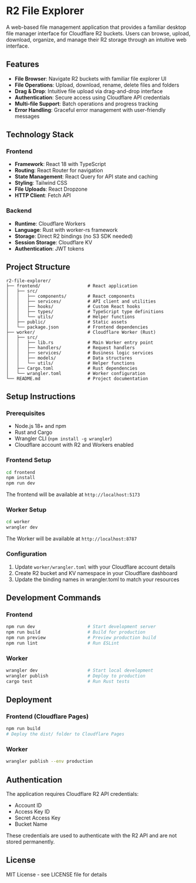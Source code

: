 # R2 File Explorer

A web-based file management application that provides a familiar desktop file manager interface for Cloudflare R2 buckets. Users can browse, upload, download, organize, and manage their R2 storage through an intuitive web interface.

## Features

- **File Browser**: Navigate R2 buckets with familiar file explorer UI
- **File Operations**: Upload, download, rename, delete files and folders
- **Drag & Drop**: Intuitive file upload via drag-and-drop interface
- **Authentication**: Secure access using Cloudflare API credentials
- **Multi-file Support**: Batch operations and progress tracking
- **Error Handling**: Graceful error management with user-friendly messages

## Technology Stack

### Frontend
- **Framework**: React 18 with TypeScript
- **Routing**: React Router for navigation
- **State Management**: React Query for API state and caching
- **Styling**: Tailwind CSS
- **File Uploads**: React Dropzone
- **HTTP Client**: Fetch API

### Backend
- **Runtime**: Cloudflare Workers
- **Language**: Rust with worker-rs framework
- **Storage**: Direct R2 bindings (no S3 SDK needed)
- **Session Storage**: Cloudflare KV
- **Authentication**: JWT tokens

## Project Structure

```
r2-file-explorer/
├── frontend/                  # React application
│   ├── src/
│   │   ├── components/        # React components
│   │   ├── services/          # API client and utilities
│   │   ├── hooks/             # Custom React hooks
│   │   ├── types/             # TypeScript type definitions
│   │   └── utils/             # Helper functions
│   ├── public/                # Static assets
│   └── package.json           # Frontend dependencies
├── worker/                    # Cloudflare Worker (Rust)
│   ├── src/
│   │   ├── lib.rs             # Main Worker entry point
│   │   ├── handlers/          # Request handlers
│   │   ├── services/          # Business logic services
│   │   ├── models/            # Data structures
│   │   └── utils/             # Helper functions
│   ├── Cargo.toml             # Rust dependencies
│   └── wrangler.toml          # Worker configuration
└── README.md                  # Project documentation
```

## Setup Instructions

### Prerequisites

- Node.js 18+ and npm
- Rust and Cargo
- Wrangler CLI (`npm install -g wrangler`)
- Cloudflare account with R2 and Workers enabled

### Frontend Setup

```bash
cd frontend
npm install
npm run dev
```

The frontend will be available at `http://localhost:5173`

### Worker Setup

```bash
cd worker
wrangler dev
```

The Worker will be available at `http://localhost:8787`

### Configuration

1. Update `worker/wrangler.toml` with your Cloudflare account details
2. Create R2 bucket and KV namespace in your Cloudflare dashboard
3. Update the binding names in wrangler.toml to match your resources

## Development Commands

### Frontend
```bash
npm run dev                    # Start development server
npm run build                  # Build for production
npm run preview                # Preview production build
npm run lint                   # Run ESLint
```

### Worker
```bash
wrangler dev                   # Start local development
wrangler publish               # Deploy to production
cargo test                     # Run Rust tests
```

## Deployment

### Frontend (Cloudflare Pages)
```bash
npm run build
# Deploy the dist/ folder to Cloudflare Pages
```

### Worker
```bash
wrangler publish --env production
```

## Authentication

The application requires Cloudflare R2 API credentials:
- Account ID
- Access Key ID
- Secret Access Key
- Bucket Name

These credentials are used to authenticate with the R2 API and are not stored permanently.

## License

MIT License - see LICENSE file for details